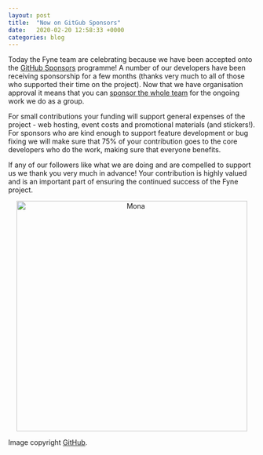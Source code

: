 ```yaml
---
layout: post
title:  "Now on GitGub Sponsors"
date:   2020-02-20 12:58:33 +0000
categories: blog
---
```


Today the Fyne team are celebrating because we have been accepted onto the 
[GitHub Sponsors](https://github.com/sponsors) programme!
A number of our developers have been receiving sponsorship for a few months
(thanks very much to all of those who supported their time on the project).
Now that we have organisation approval it means that you can 
[sponsor the whole team](https://github.com/sponsors/fyne-io)
for the ongoing work we do as a group.

For small contributions your funding will support general expenses of the
project - web hosting, event costs and promotional materials (and stickers!).
For sponsors who are kind enough to support feature development or bug fixing
we will make sure that 75% of your contribution goes to the core developers
who do the work, making sure that everyone benefits.

If any of our followers like what we are doing and are compelled to support
us we thank you very much in advance! Your contribution is highly valued
and is an important part of ensuring the continued success of the Fyne project.

<p style="text-align: center">
<img src="https://github.githubassets.com/images/email/sponsors/mona.png" alt="Mona" width="470" />
</p>

Image copyright [GitHub](https://www.github.com).
